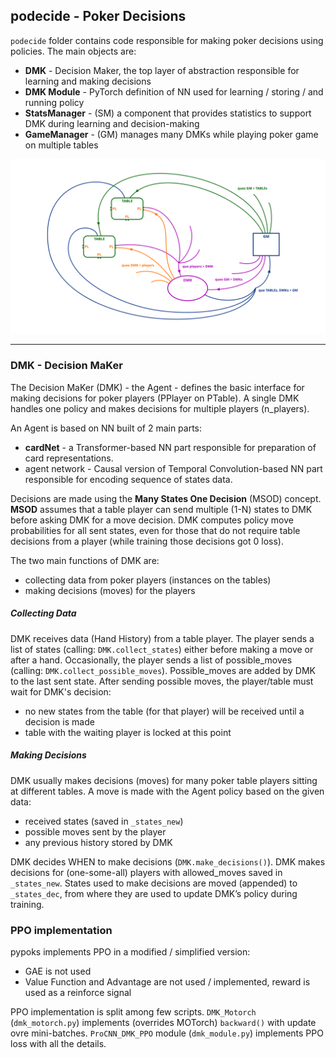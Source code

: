 <!--SKIP_FIX-->
## podecide - Poker Decisions

`podecide` folder contains code responsible for making poker decisions using policies. The main objects are:

- **DMK** - Decision Maker, the top layer of abstraction responsible for learning and making decisions
- **DMK Module** - PyTorch definition of NN used for learning / storing / and running policy
- **StatsManager** - (SM) a component that provides statistics to support DMK during learning and decision-making
- **GameManager** - (GM) manages many DMKs while playing poker game on multiple tables

![](../images/pypoks_ques.png)

---

### DMK - Decision MaKer

The Decision MaKer (DMK) - the Agent - defines the basic interface for making decisions for poker players (PPlayer on PTable).
A single DMK handles one policy and makes decisions for multiple players (n_players).

An Agent is based on NN built of 2 main parts:
- **cardNet** - a Transformer-based NN part responsible for preparation of card representations.
- agent network - Causal version of Temporal Convolution-based NN part responsible for encoding sequence of states data.

Decisions are made using the **Many States One Decision** (MSOD) concept.
**MSOD** assumes that a table player can send multiple (1-N) states to DMK before asking DMK for a move decision.
DMK computes policy move probabilities for all sent states, even for those
that do not require table decisions from a player (while training those decisions got 0 loss).

The two main functions of DMK are:
- collecting data from poker players (instances on the tables)
- making decisions (moves) for the players

##### Collecting Data
DMK receives data (Hand History) from a table player. The player sends a list of states (calling: `DMK.collect_states`)
either before making a move or after a hand. Occasionally, the player sends a list of possible_moves
(calling: `DMK.collect_possible_moves`). Possible_moves are added by DMK to the last sent state.
After sending possible moves, the player/table must wait for DMK's decision:
- no new states from the table (for that player) will be received until a decision is made
- table with the waiting player is locked at this point

##### Making Decisions
DMK usually makes decisions (moves) for many poker table players sitting at different tables.
A move is made with the Agent policy based on the given data:
- received states (saved in `_states_new`)
- possible moves sent by the player
- any previous history stored by DMK

DMK decides WHEN to make decisions (`DMK.make_decisions()`). DMK makes decisions for (one-some-all) players
with allowed_moves saved in `_states_new`. States used to make decisions are moved (appended)
to `_states_dec`, from where they are used to update DMK’s policy during training.

### PPO implementation
pypoks implements PPO in a modified / simplified version:
- GAE is not used
- Value Function and Advantage are not used / implemented, reward is used as a reinforce signal

PPO implementation is split among few scripts. `DMK_Motorch` (`dmk_motorch.py`) implements (overrides MOTorch) `backward()`
with update ovre mini-batches. `ProCNN_DMK_PPO` module (`dmk_module.py`) implements PPO loss with all the details.
